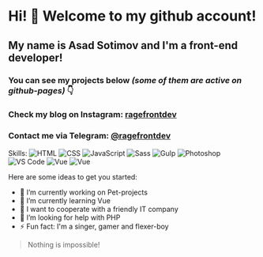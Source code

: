 # Hi! 👋 Welcome to my github account!

## My name is **Asad Sotimov** and I'm a **front-end developer**!

### You can see my projects below *(some of them are active on github-pages)* 👇

### Check my blog on Instagram: [ragefrontdev](https://www.instagram.com/ragefrontdev/)

### Contact me via Telegram: [@ragefrontdev](https://t.me/ragefrontdev)

Skills:
![HTML](https://img.shields.io/badge/-HTML-090909?style=for-the-badge&logo=html5)
![CSS](https://img.shields.io/badge/-HTML-090909?style=for-the-badge&logo=css3)
![JavaScript](https://img.shields.io/badge/-HTML-090909?style=for-the-badge&logo=javascript)
![Sass](https://img.shields.io/badge/-HTML-090909?style=for-the-badge&logo=sass)
![Gulp](https://img.shields.io/badge/-HTML-090909?style=for-the-badge&logo=gulp)
![Photoshop](https://img.shields.io/badge/-HTML-090909?style=for-the-badge&logo=adobe-photoshop)
![VS Code](https://img.shields.io/badge/-HTML-090909?style=for-the-badge&logo=visual-studio-code)
![Vue](https://img.shields.io/badge/-HTML-090909?style=for-the-badge&logo=vue.js)
![Vue](https://img.shields.io/badge/-HTML-090909?style=for-the-badge&logo=vue.js)


Here are some ideas to get you started:

- 🔭 I’m currently working on Pet-projects
- 🌱 I’m currently learning Vue
- 👯 I want to cooperate with a friendly IT company
- 🤔 I’m looking for help with PHP
- ⚡ Fun fact: I'm a singer, gamer and flexer-boy

> Nothing is impossible!
